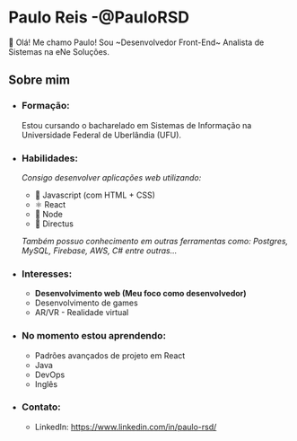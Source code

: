 # Paulo Reis -@PauloRSD
👋 Olá! Me chamo Paulo! Sou ~Desenvolvedor Front-End~ Analista de Sistemas na eNe Soluções.

## Sobre mim
- ### Formação:
    Estou cursando o bacharelado em Sistemas de Informação na Universidade Federal de Uberlândia (UFU).

- ### Habilidades:
    *Consigo desenvolver aplicações web utilizando:*
    - 💛 Javascript (com HTML + CSS)
    - ⚛️ React 
    - 💚 Node
    - 💾 Directus
    
    *Também possuo conhecimento em outras ferramentas como: Postgres, MySQL, Firebase, AWS, C# entre outras...*

- ### Interesses:
    - **Desenvolvimento web (Meu foco como desenvolvedor)**
    - Desenvolvimento de games
    - AR/VR - Realidade virtual

- ### No momento estou aprendendo:
    - Padrões avançados de projeto em React
    - Java
    - DevOps
    - Inglês

- ### Contato:
    - LinkedIn: https://www.linkedin.com/in/paulo-rsd/

<!---
PauloRSD/PauloRSD is a ✨ special ✨ repository because its `README.md` (this file) appears on your GitHub profile.
You can click the Preview link to take a look at your changes.
--->
